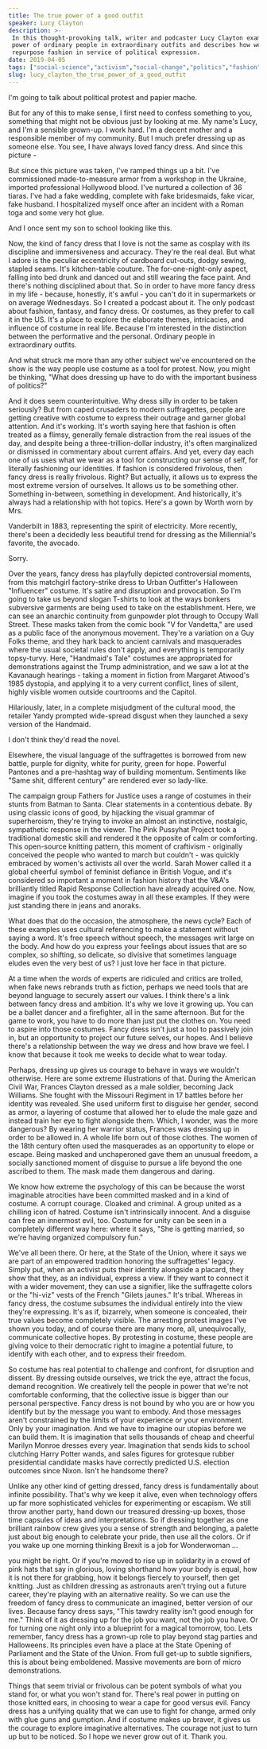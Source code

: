 ```yaml
---
title: The true power of a good outfit
speaker: Lucy Clayton
description: >-
 In this thought-provoking talk, writer and podcaster Lucy Clayton examines the
 power of ordinary people in extraordinary outfits and describes how we can
 repurpose fashion in service of political expression.
date: 2019-04-05
tags: ["social-science","activism","social-change","politics","fashion"]
slug: lucy_clayton_the_true_power_of_a_good_outfit
---
```


I'm going to talk about political protest and papier mache. 

But for any of this to make sense, I first need to confess something to you, something
that might not be obvious just by looking at me. My name's Lucy, and I'm a sensible
grown-up. I work hard. I'm a decent mother and a responsible member of my community. But I
much prefer dressing up as someone else. You see, I have always loved fancy dress. And
since this picture - 

But since this picture was taken, I've ramped things up a bit. I've commissioned
made-to-measure armor from a workshop in the Ukraine, imported professional Hollywood
blood. I've nurtured a collection of 36 tiaras. I've had a fake wedding, complete with
fake bridesmaids, fake vicar, fake husband. I hospitalized myself once after an incident
with a Roman toga and some very hot glue. 

And I once sent my son to school looking like this. 

Now, the kind of fancy dress that I love is not the same as cosplay with its discipline
and immersiveness and accuracy. They're the real deal. But what I adore is the peculiar
eccentricity of cardboard cut-outs, dodgy sewing, stapled seams. It's kitchen-table
couture. The for-one-night-only aspect, falling into bed drunk and danced out and still
wearing the face paint. And there's nothing disciplined about that. So in order to have
more fancy dress in my life - because, honestly, it's awful - you can't do it in
supermarkets or on average Wednesdays. So I created a podcast about it. The only podcast
about fashion, fantasy, and fancy dress. Or costumes, as they prefer to call it in the US.
It's a place to explore the elaborate themes, intricacies, and influence of costume in
real life. Because I'm interested in the distinction between the performative and the
personal. Ordinary people in extraordinary outfits.

And what struck me more than any other subject we've encountered on the show is the way
people use costume as a tool for protest. Now, you might be thinking, "What does dressing
up have to do with the important business of politics?" 

And it does seem counterintuitive. Why dress silly in order to be taken seriously? But
from caped crusaders to modern suffragettes, people are getting creative with costume to
express their outrage and garner global attention. And it's working. It's worth saying
here that fashion is often treated as a flimsy, generally female distraction from the real
issues of the day, and despite being a three-trillion-dollar industry, it's often
marginalized or dismissed in commentary about current affairs. And yet, every day each one
of us uses what we wear as a tool for constructing our sense of self, for literally
fashioning our identities. If fashion is considered frivolous, then fancy dress is really
frivolous. Right? But actually, it allows us to express the most extreme version of
ourselves. It allows us to be something other. Something in-between, something in
development. And historically, it's always had a relationship with hot topics. Here's a
gown by Worth worn by Mrs.

Vanderbilt in 1883, representing the spirit of electricity. More recently, there's been a
decidedly less beautiful trend for dressing as the Millennial's favorite, the avocado.

Sorry. 

Over the years, fancy dress has playfully depicted controversial moments, from this
matchgirl factory-strike dress to Urban Outfitter's Halloween "Influencer" costume. It's
satire and disruption and provocation. So I'm going to take us beyond slogan T-shirts to
look at the ways bonkers subversive garments are being used to take on the establishment.
Here, we can see an anarchic continuity from gunpowder plot through to Occupy Wall Street.
These masks taken from the comic book "V for Vandetta," are used as a public face of the
anonymous movement. They're a variation on a Guy Folks theme, and they hark back to
ancient carnivals and masquerades where the usual societal rules don't apply, and
everything is temporarily topsy-turvy. Here, "Handmaid's Tale" costumes are appropriated
for demonstrations against the Trump administration, and we saw a lot at the Kavanaugh
hearings - taking a moment in fiction from Margaret Atwood's 1985 dystopia, and applying
it to a very current conflict, lines of silent, highly visible women outside courtrooms
and the Capitol.

Hilariously, later, in a complete misjudgment of the cultural mood, the retailer Yandy
prompted wide-spread disgust when they launched a sexy version of the Handmaid.

I don't think they'd read the novel. 

Elsewhere, the visual language of the suffragettes is borrowed from new battle, purple for
dignity, white for purity, green for hope. Powerful Pantones and a pre-hashtag way of
building momentum. Sentiments like "Same shit, different century" are rendered ever so
lady-like. 

The campaign group Fathers for Justice uses a range of costumes in their stunts from
Batman to Santa. Clear statements in a contentious debate. By using classic icons of good,
by hijacking the visual grammar of superheroism, they're trying to invoke an almost an
instinctive, nostalgic, sympathetic response in the viewer. The Pink Pussyhat Project took
a traditional domestic skill and rendered it the opposite of calm or comforting. This
open-source knitting pattern, this moment of craftivism - originally conceived the people
who wanted to march but couldn't - was quickly embraced by women's activists all over the
world. Sarah Mower called it a global cheerful symbol of feminist defiance in British
Vogue, and it's considered so important a moment in fashion history that the V&A's
brilliantly titled Rapid Response Collection have already acquired one. Now, imagine if
you took the costumes away in all these examples. If they were just standing there in
jeans and anoraks.

What does that do the occasion, the atmosphere, the news cycle? Each of these examples
uses cultural referencing to make a statement without saying a word. It's free speech
without speech, the messages writ large on the body. And how do you express your feelings
about issues that are so complex, so shifting, so delicate, so divisive that sometimes
language eludes even the very best of us? I just love her face in that picture.

At a time when the words of experts are ridiculed and critics are trolled, when fake news
rebrands truth as fiction, perhaps we need tools that are beyond language to securely
assert our values. I think there's a link between fancy dress and ambition. It's why we
love it growing up. You can be a ballet dancer and a firefighter, all in the same
afternoon. But for the game to work, you have to do more than just put the clothes on. You
need to aspire into those costumes. Fancy dress isn't just a tool to passively join in,
but an opportunity to project our future selves, our hopes. And I believe there's a
relationship between the way we dress and how brave we feel. I know that because it took
me weeks to decide what to wear today. 

Perhaps, dressing up gives us courage to behave in ways we wouldn't otherwise. Here are
some extreme illustrations of that. During the American Civil War, Frances Clayton dressed
as a male soldier, becoming Jack Williams. She fought with the Missouri Regiment in 17
battles before her identity was revealed. She used uniform first to disguise her gender,
second as armor, a layering of costume that allowed her to elude the male gaze and instead
train her eye to fight alongside them. Which, I wonder, was the more dangerous? By wearing
her warrior status, Frances was dressing up in order to be allowed in. A whole life born
out of those clothes. The women of the 18th century often used the masquerades as an
opportunity to elope or escape. Being masked and unchaperoned gave them an unusual
freedom, a socially sanctioned moment of disguise to pursue a life beyond the one ascribed
to them. The mask made them dangerous and daring.

We know how extreme the psychology of this can be because the worst imaginable atrocities
have been committed masked and in a kind of costume. A corrupt courage. Cloaked and
criminal. A group united as a chilling icon of hatred. Costume isn't intrinsically
innocent. And a disguise can free an innermost evil, too. Costume for unity can be seen in
a completely different way here: where it says, "She is getting married, so we're having
organized compulsory fun." 

We've all been there. Or here, at the State of the Union, where it says we are part of an
empowered tradition honoring the suffragettes' legacy. Simply put, when an activist puts
their identity alongside a placard, they show that they, as an individual, express a view.
If they want to connect it with a wider movement, they can use a signifier, like the
suffragette colors or the "hi-viz" vests of the French "Gilets jaunes." It's tribal.
Whereas in fancy dress, the costume subsumes the individual entirely into the view they're
expressing. It's as if, bizarrely, when someone is concealed, their true values become
completely visible. The arresting protest images I've shown you today, and of course there
are many more, all, unequivocally, communicate collective hopes. By protesting in costume,
these people are giving voice to their democratic right to imagine a potential future, to
identify with each other, and to express their freedom.

So costume has real potential to challenge and confront, for disruption and dissent. By
dressing outside ourselves, we trick the eye, attract the focus, demand recognition. We
creatively tell the people in power that we're not comfortable conforming, that the
collective issue is bigger than our personal perspective. Fancy dress is not bound by who
you are or how you identify but by the message you want to embody. And those messages
aren't constrained by the limits of your experience or your environment. Only by your
imagination. And we have to imagine our utopias before we can build them. It is
imagination that sells thousands of cheap and cheerful Marilyn Monroe dresses every year.
Imagination that sends kids to school clutching Harry Potter wands, and sales figures for
grotesque rubber presidential candidate masks have correctly predicted U.S. election
outcomes since Nixon. Isn't he handsome there?

Unlike any other kind of getting dressed, fancy dress is fundamentally about infinite
possibility. That's why we keep it alive, even when technology offers up far more
sophisticated vehicles for experimenting or escapism. We still throw another party, hand
down our treasured dressing-up boxes, those time capsules of ideas and interpretations. So
if dressing together as one brilliant rainbow crew gives you a sense of strength and
belonging, a palette just about big enough to celebrate your pride, then use all the
colors. Or if you wake up one morning thinking Brexit is a job for Wonderwoman ...

you might be right. Or if you're moved to rise up in solidarity in a crowd of pink hats
that say in glorious, loving shorthand how your body is equal, how it is not there for
grabbing, how it belongs fiercely to yourself, then get knitting. Just as children
dressing as astronauts aren't trying out a future career, they're playing with an
alternative reality. So we can use the freedom of fancy dress to communicate an imagined,
better version of our lives. Because fancy dress says, "This tawdry reality isn't good
enough for me." Think of it as dressing up for the job you want, not the job you have. Or
for turning one night only into a blueprint for a magical tomorrow, too. Lets remember,
fancy dress has a grown-up role to play beyond stag parties and Halloweens. Its principles
even have a place at the State Opening of Parliament and the State of the Union. From full
get-up to subtle signifiers, this is about being emboldened. Massive movements are born of
micro demonstrations.

Things that seem trivial or frivolous can be potent symbols of what you stand for, or what
you won't stand for. There's real power in putting on those knitted ears, in choosing to
wear a cape for good versus evil. Fancy dress has a unifying quality that we can use to
fight for change, armed only with glue guns and gumption. And if costume makes up braver,
it gives us the courage to explore imaginative alternatives. The courage not just to turn
up but to be noticed. So I hope we never grow out of it. Thank you. 

<!--
ad_duration=0
event="TEDxExeter"
external_start_time=0
intro_duration=0
is_subtitle_required="False"
is_talk_featured="False"
language="en"
language_swap="False"
native_language="en"
number_of_related_talks=6
number_of_speakers=1
number_of_subtitled_videos=0
number_of_tags=5
number_of_talk_download_languages=1
number_of_talk_more_resources=0
number_of_talk_recommendations=0
number_of_talks_take_actions=0
post_ad_duration=0
published_timestamp="2019-06-12 18:29:21"
recording_date="2019-04-05"
speaker_description="CEO, Community Clothing"
speaker_is_published=0
speaker_name="Lucy Clayton"
talk_name="The true power of a good outfit"
talks_tags=["social-science","activism","social-change","politics","fashion"]
url_photo_talk="https://s3.amazonaws.com/talkstar-photos/uploads/ee468f79-d81f-462e-9799-740b251dcf3d/Lucy+Clayton.jpeg"
url_webpage="https://www.ted.com/talks/lucy_clayton_the_true_power_of_a_good_outfit"
video_type_name="TEDx Talk"
-->